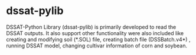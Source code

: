 # dssat-pylib
DSSAT-Python Library (dssat-pylib) is primarily developed to read the DSSAT outputs. 
It also support other functionality were also included like creating and modifying soil (\*.SOL) file, creating batch file (DSSBatch.v4\*) , running DSSAT model, changing cultivar information of corn and soybean. 
